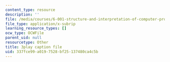 ```yaml
---
content_type: resource
description: ''
file: /media/courses/6-001-structure-and-interpretation-of-computer-programs-spring-2005/337fce99a0197528bf25137480ca4c5b_TqO6V3qR9Ws.srt
file_type: application/x-subrip
learning_resource_types: []
ocw_type: OCWFile
parent_uid: null
resourcetype: Other
title: 3play caption file
uid: 337fce99-a019-7528-bf25-137480ca4c5b
---
```

